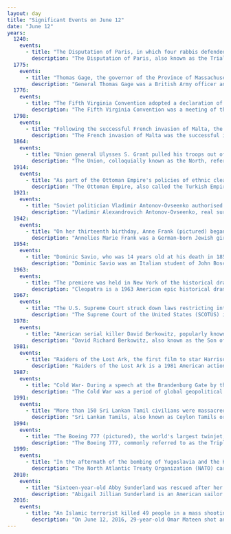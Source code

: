 ```yaml
---
layout: day
title: "Significant Events on June 12"
date: "June 12"
years:
  1240:
    events:
      - title: "The Disputation of Paris, in which four rabbis defended the Talmud against Nicholas Donin's accusations of blasphemy, began in the court of King Louis IX."
        description: "The Disputation of Paris, also known as the Trial of the Talmud, took place in 1240 at the court of King Louis IX of France. It followed the work of Nicholas Donin, a Jewish convert to Christianity who translated the Talmud and pressed 35 charges against it to Pope Gregory IX by quoting a series of blasphemous passages about Jesus, Mary, or Christianity. Four rabbis defended the Talmud against Donin's accusations."
  1775:
    events:
      - title: "Thomas Gage, the governor of the Province of Massachusetts Bay, offered a general pardon to colonists who remained loyal to Britain."
        description: "General Thomas Gage was a British Army officer and colonial administrator best known for his many years of service in North America, including serving as Commander-in-Chief, North America during the early days of the American Revolution."
  1776:
    events:
      - title: "The Fifth Virginia Convention adopted a declaration of rights, an influential document that proclaimed the inherent rights of men."
        description: "The Fifth Virginia Convention was a meeting of the Patriot legislature of Virginia held in Williamsburg from May 6 to July 5, 1776. This Convention declared Virginia an independent state and produced its first constitution and the Virginia Declaration of Rights."
  1798:
    events:
      - title: "Following the successful French invasion of Malta, the Knights Hospitaller surrendered Malta to Napoleon, initiating two years of occupation."
        description: "The French invasion of Malta was the successful invasion of the islands of Malta and Gozo, then ruled by the Order of St. John, by the French First Republic led by Napoleon Bonaparte in June 1798 as part of the Mediterranean campaign of the French Revolutionary Wars."
  1864:
    events:
      - title: "Union general Ulysses S. Grant pulled his troops out of the Battle of Cold Harbor in Hanover County, Virginia, ending one of the bloodiest, most lopsided battles in the American Civil War."
        description: "The Union, colloquially known as the North, refers to the United States when eleven Southern slave states seceded to form the Confederate States of America (CSA), also known as the Confederacy or South, during the American Civil War. The Union was led by Abraham Lincoln, the 16th president of the United States, and sought to preserve the nation, a constitutional federal union."
  1914:
    events:
      - title: "As part of the Ottoman Empire's policies of ethnic cleansing, Turkish irregulars began a six-day massacre in the predominantly Greek town of Phocaea."
        description: "The Ottoman Empire, also called the Turkish Empire, was an imperial realm that controlled much of Southeast Europe, West Asia, and North Africa from the 14th to early 20th centuries; it also controlled parts of southeastern Central Europe, between the early 16th and early 18th centuries."
  1921:
    events:
      - title: "Soviet politician Vladimir Antonov-Ovseenko authorised the use of chemical weapons against a peasant rebellion in the Tambov Governorate."
        description: "Vladimir Alexandrovich Antonov-Ovseenko, real surname Ovseenko, party aliases 'Bayonet' (Штык) and 'Nikita' (Никита), literary pseudonym A. Galsky, was a prominent Bolshevik leader, Soviet statesman, military commander, and diplomat. He was executed during the Great Purge."
  1942:
    events:
      - title: "On her thirteenth birthday, Anne Frank (pictured) began keeping a diary during the Nazi occupation of the Netherlands in World War II."
        description: "Annelies Marie Frank was a German-born Jewish girl who kept a diary documenting her life in hiding amid Nazi persecution during the German occupation of the Netherlands. A celebrated diarist, Frank described everyday life from her family's hiding place in an Amsterdam attic. She gained fame posthumously and became one of the most-discussed Jewish victims of the Holocaust with the 1947 publication of The Diary of a Young Girl, which documents her life in hiding from 1942 to 1944. It is one of the world's best-known books and has been the basis for several plays and films."
  1954:
    events:
      - title: "Dominic Savio, who was 14 years old at his death in 1857, was canonized by Pope Pius XII, making him one of the youngest non-martyred saints in the Catholic Church."
        description: "Dominic Savio was an Italian student of John Bosco who became a Catholic saint. He was studying to be a priest when he became ill and died at the age of 14, possibly from pleurisy. He was noted for his piety and devotion to the Catholic faith, and was canonized a saint by Pope Pius XII in 1954."
  1963:
    events:
      - title: "The premiere was held in New York of the historical drama film Cleopatra, the most expensive film made to that point."
        description: "Cleopatra is a 1963 American epic historical drama film directed by Joseph L. Mankiewicz, with a screenplay adapted by Mankiewicz, Ranald MacDougall and Sidney Buchman from the 1957 book The Life and Times of Cleopatra by Carlo Maria Franzero, and from histories by Plutarch, Suetonius, and Appian. The film stars Elizabeth Taylor in the eponymous role, along with Richard Burton, Rex Harrison, Roddy McDowall and Martin Landau. It chronicles the struggles of the young queen Cleopatra VII of Egypt to resist the imperial ambitions of Rome."
  1967:
    events:
      - title: "The U.S. Supreme Court struck down laws restricting interracial marriage in the landmark civil rights case Loving v. Virginia."
        description: "The Supreme Court of the United States (SCOTUS) is the highest court in the federal judiciary of the United States. It has ultimate appellate jurisdiction over all U.S. federal court cases, and over state court cases that turn on questions of U.S. constitutional or federal law. It also has original jurisdiction over a narrow range of cases, specifically 'all Cases affecting Ambassadors, other public Ministers and Consuls, and those in which a State shall be Party.' In 1803, the Court asserted itself the power of judicial review, the ability to invalidate a statute for violating a provision of the Constitution via the landmark case Marbury v. Madison. It is also able to strike down presidential directives for violating either the Constitution or statutory law."
  1978:
    events:
      - title: "American serial killer David Berkowitz, popularly known as the 'Son of Sam', was sentenced to 25-years-to-life in prison for each of six killings."
        description: "David Richard Berkowitz, also known as the Son of Sam and the .44 Caliber Killer, is an American serial killer who pled guilty to perpetrating eight shootings in New York City between July 1976 and July 1977, which resulted in six fatalities. Berkowitz grew up in New York City and served in the United States Army. Using a .44 Special caliber Bulldog revolver, he killed six people and wounded seven others by July 1977, terrorizing New Yorkers. Berkowitz eluded the biggest police manhunt in the city's history while leaving letters mocking the police and promising further crimes, which were highly publicized by the press."
  1981:
    events:
      - title: "Raiders of the Lost Ark, the first film to star Harrison Ford as Indiana Jones, was released."
        description: "Raiders of the Lost Ark is a 1981 American action-adventure film directed by Steven Spielberg from a screenplay by Lawrence Kasdan, based on a story by George Lucas and Philip Kaufman. Set in 1936, the film stars Harrison Ford as Indiana Jones, a globetrotting archaeologist vying with Nazi German forces to recover the long-lost Ark of the Covenant which is said to make an army invincible. Teaming up with his tough former romantic interest Marion Ravenwood, Jones races to stop rival archaeologist René Belloq from guiding the Nazis to the Ark and its power."
  1987:
    events:
      - title: "Cold War- During a speech at the Brandenburg Gate by the Berlin Wall, US president Ronald Reagan challenged Soviet leader Mikhail Gorbachev to 'tear down this wall!' (speech featured)."
        description: "The Cold War was a period of global geopolitical rivalry between the United States (US) and the Soviet Union (USSR) and their respective allies, the capitalist Western Bloc and communist Eastern Bloc, which lasted from 1947 until the dissolution of the Soviet Union in 1991. The term cold war is used because there was no direct fighting between the two superpowers, though each supported opposing sides in regional conflicts known as proxy wars. In addition to the struggle for ideological and economic influence and an arms race in both conventional and nuclear weapons, the Cold War was expressed through technological rivalries such as the Space Race, espionage, propaganda campaigns, embargoes, and sports diplomacy."
  1991:
    events:
      - title: "More than 150 Sri Lankan Tamil civilians were massacred by members of the military in the village of Kokkadichcholai."
        description: "Sri Lankan Tamils, also known as Ceylon Tamils or Eelam Tamils, are Tamils native to the South Asian island state of Sri Lanka. Today, they constitute a majority in the Northern Province, form the plurality in the Eastern Province and are in the minority throughout the rest of the country. 70% of Sri Lankan Tamils in Sri Lanka live in the Northern and Eastern provinces."
  1994:
    events:
      - title: "The Boeing 777 (pictured), the world's largest twinjet, made its maiden flight."
        description: "The Boeing 777, commonly referred to as the Triple Seven, is an American long-range wide-body airliner developed and manufactured by Boeing Commercial Airplanes. The 777 is the world's largest twinjet and the most-built wide-body airliner. The jetliner was designed to bridge the gap between Boeing's other wide body airplanes, the twin-engined 767 and quad-engined 747, and to replace aging DC-10 and L-1011 trijets. Developed in consultation with eight major airlines, the 777 program was launched in October 1990, with an order from United Airlines. The prototype aircraft rolled out in April 1994, and first flew in June of that year. The 777 entered service with the launch operator United Airlines in June 1995. Longer-range variants were launched in 2000, and first delivered in 2004."
  1999:
    events:
      - title: "In the aftermath of the bombing of Yugoslavia and the Kosovo War, the NATO-led Kosovo Force entered Kosovo with a mandate of establishing a secure environment in the territory."
        description: "The North Atlantic Treaty Organization (NATO) carried out an aerial bombing campaign against the Federal Republic of Yugoslavia during the Kosovo War. The air strikes lasted from 24 March 1999 to 10 June 1999. The bombings continued until an agreement was reached that led to the withdrawal of the Yugoslav Army from Kosovo, and the establishment of the United Nations Interim Administration Mission in Kosovo, a UN peacekeeping mission in Kosovo. The official NATO operation code name was Operation Allied Force whereas the United States called it Operation Noble Anvil ; in Yugoslavia the operation was incorrectly called Merciful Angel, possibly as a result of a misunderstanding or mistranslation."
  2010:
    events:
      - title: "Sixteen-year-old Abby Sunderland was rescued after her boat was dismasted in the Indian Ocean while trying to become the youngest sailor around the world."
        description: "Abigail Jillian Sunderland is an American sailor who, in 2010, attempted to become the youngest person to sail solo around the world."
  2016:
    events:
      - title: "An Islamic terrorist killed 49 people in a mass shooting at the gay nightclub Pulse in Orlando, Florida."
        description: "On June 12, 2016, 29-year-old Omar Mateen shot and killed 49 people and wounded 53 more in a mass shooting at Pulse, a gay nightclub in Orlando, Florida, United States before Orlando Police officers fatally shot him after a three-hour standoff."
---
```

